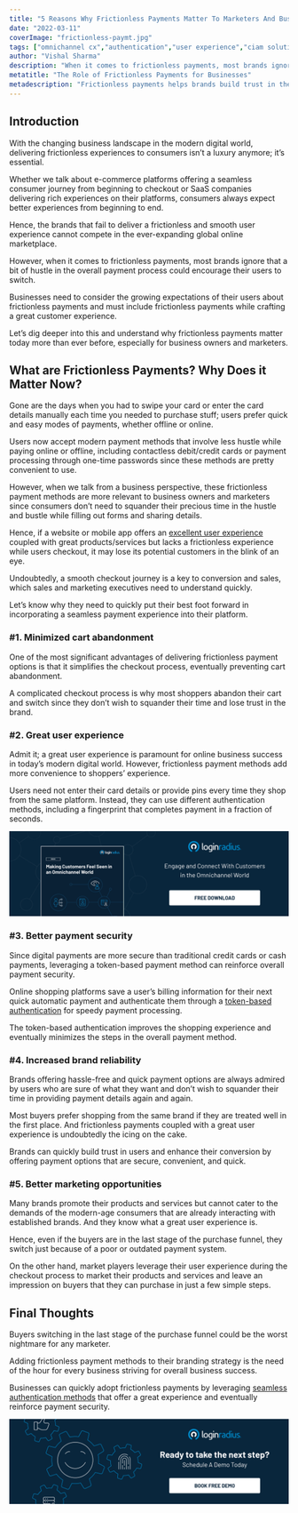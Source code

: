 ```yaml
---
title: "5 Reasons Why Frictionless Payments Matter To Marketers And Business Owners"
date: "2022-03-11"
coverImage: "frictionless-paymt.jpg"
tags: ["omnichannel cx","authentication","user experience","ciam solution"]
author: "Vishal Sharma"
description: "When it comes to frictionless payments, most brands ignore that a bit of hustle in the overall payment process could encourage their users to switch. Let’s understand why frictionless payments matter today more than ever before, especially for business owners and marketers."
metatitle: "The Role of Frictionless Payments for Businesses"
metadescription: "Frictionless payments helps brands build trust in their potential clients and improve conversions. Let’s understand the importance of frictionless payments."
---
```


## Introduction 

With the changing business landscape in the modern digital world, delivering frictionless experiences to consumers isn’t a luxury anymore; it’s essential. 

Whether we talk about e-commerce platforms offering a seamless consumer journey from beginning to checkout or SaaS companies delivering rich experiences on their platforms, consumers always expect better experiences from beginning to end. 

Hence, the brands that fail to deliver a frictionless and smooth user experience cannot compete in the ever-expanding global online marketplace. 

However, when it comes to frictionless payments, most brands ignore that a bit of hustle in the overall payment process could encourage their users to switch. 

Businesses need to consider the growing expectations of their users about frictionless payments and must include frictionless payments while crafting a great customer experience. 

Let’s dig deeper into this and understand why frictionless payments matter today more than ever before, especially for business owners and marketers. 


## What are Frictionless Payments? Why Does it Matter Now? 

Gone are the days when you had to swipe your card or enter the card details manually each time you needed to purchase stuff; users prefer quick and easy modes of payments, whether offline or online.  

Users now accept modern payment methods that involve less hustle while paying online or offline, including contactless debit/credit cards or payment processing through one-time passwords since these methods are pretty convenient to use. 

However, when we talk from a business perspective, these frictionless payment methods are more relevant to business owners and marketers since consumers don’t need to squander their precious time in the hustle and bustle while filling out forms and sharing details. 

Hence, if a website or mobile app offers an [excellent user experience](https://www.loginradius.com/customer-experience-solutions/) coupled with great products/services but lacks a frictionless experience while users checkout, it may lose its potential customers in the blink of an eye. 

Undoubtedly, a smooth checkout journey is a key to conversion and sales, which sales and marketing executives need to understand quickly. 

Let’s know why they need to quickly put their best foot forward in incorporating a seamless payment experience into their platform. 


### #1. Minimized cart abandonment

One of the most significant advantages of delivering frictionless payment options is that it simplifies the checkout process, eventually preventing cart abandonment. 

A complicated checkout process is why most shoppers abandon their cart and switch since they don’t wish to squander their time and lose trust in the brand. 


### #2. Great user experience

Admit it; a great user experience is paramount for online business success in today’s modern digital world. However, frictionless payment methods add more convenience to shoppers’ experience. 

Users need not enter their card details or provide pins every time they shop from the same platform. Instead, they can use different authentication methods, including a fingerprint that completes payment in a fraction of seconds. 

[![omnichannel-eb](omnichannel-eb.png)](https://www.loginradius.com/resource/making-customers-feel-seen-in-an-omnichannel-world/)


### #3. Better payment security 

Since digital payments are more secure than traditional credit cards or cash payments, leveraging a token-based payment method can reinforce overall payment security. 

Online shopping platforms save a user’s billing information for their next quick automatic payment and authenticate them through a [token-based authentication](https://www.loginradius.com/blog/start-with-identity/pros-cons-token-authentication/) for speedy payment processing. 

The token-based authentication improves the shopping experience and eventually minimizes the steps in the overall payment method. 


### #4. Increased brand reliability 

Brands offering hassle-free and quick payment options are always admired by users who are sure of what they want and don’t wish to squander their time in providing payment details again and again. 

Most buyers prefer shopping from the same brand if they are treated well in the first place. And frictionless payments coupled with a great user experience is undoubtedly the icing on the cake. 

Brands can quickly build trust in users and enhance their conversion by offering payment options that are secure, convenient, and quick. 


### #5. Better marketing opportunities

Many brands promote their products and services but cannot cater to the demands of the modern-age consumers that are already interacting with established brands. And they know what a great user experience is. 

Hence, even if the buyers are in the last stage of the purchase funnel, they switch just because of a poor or outdated payment system. 

On the other hand, market players leverage their user experience during the checkout process to market their products and services and leave an impression on buyers that they can purchase in just a few simple steps. 


## Final Thoughts 

Buyers switching in the last stage of the purchase funnel could be the worst nightmare for any marketer.

Adding frictionless payment methods to their branding strategy is the need of the hour for every business striving for overall business success. 

Businesses can quickly adopt frictionless payments by leveraging [seamless authentication methods](https://www.loginradius.com/blog/start-with-identity/authentication-option-for-your-product/) that offer a great experience and eventually reinforce payment security. 


[![book-a-demo](../../assets/book-a-demo-loginradius.png)](https://www.loginradius.com/book-a-demo/)